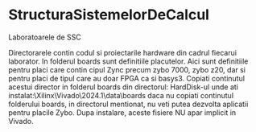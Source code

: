 # StructuraSistemelorDeCalcul
Laboratoarele de SSC

Directorarele contin codul si proiectarile hardware din cadrul fiecarui laborator.
In folderul boards sunt definitiile placutelor. Aici sunt definitiile pentru placi care contin cipul Zync precum zybo 7000, zybo z20, dar si pentru placi de tipul care au doar FPGA ca si basys3. 
Copiati continutul acestui director in folderul boards din directorul: 
HardDisk-ul unde ati instalat:\Xilinx\Vivado\2024.1\data\boards
daca nu copiati continutul folderului boards, in directorul mentionat, nu veti putea dezvolta aplicatii pentru placile Zybo. Dupa instalare, aceste fisiere NU apar implicit in Vivado.